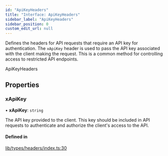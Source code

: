 ```yaml
---
id: "ApiKeyHeaders"
title: "Interface: ApiKeyHeaders"
sidebar_label: "ApiKeyHeaders"
sidebar_position: 0
custom_edit_url: null
---
```


Defines the headers for API requests that require an API key for authentication.
The `xApiKey` header is used to pass the API key associated with the client making the request.
This is a common method for controlling access to restricted API endpoints.

 ApiKeyHeaders

## Properties

### xApiKey

• **xApiKey**: `string`

The API key provided to the client. This key should be included in API
                             requests to authenticate and authorize the client's access to the API.

#### Defined in

[lib/types/headers/index.ts:30](https://github.com/JustaName-id/JustaName-sdk/blob/4ff9084/packages/@justaname.id/sdk/src/lib/types/headers/index.ts#L30)
